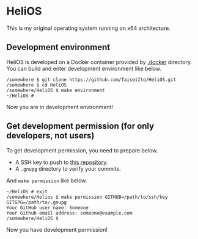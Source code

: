 # HeliOS

This is my original operating system running on x64 architecture.

## Development environment

HeliOS is developed on a Docker container provided by [.docker](.docker) directory.
You can build and enter development environment like below.

```
/somewhere $ git clone https://github.com/TaiseiIto/HeliOS.git
/somewhere $ cd HeliOS
/somewhere/HeliOS $ make environment
~/HeliOS #
```
Now you are in development environment!

## Get development permission (for only developers, not users)

To get development permission, you need to prepare below.

* A SSH key to push to [this repository](https:/github.com/TaiseiIto/HeliOS).
* A `.gnupg` directory to verify your commits.

And `make permission` like below.

```
~/HeliOS # exit
/somewhere/Helios $ make permission GITHUB=/path/to/ssh/key GITGPG=/path/to/.gnupg
Your GitHub user name: Someone
Your Github email address: someone@example.com
/somewhere/HeliOS $
```

Now you have development permission!

